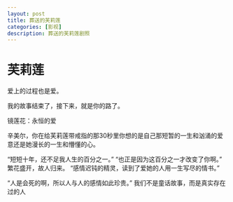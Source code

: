 ```yaml
---
layout: post
title: 葬送的芙莉莲
categories: [影视]
description: 葬送的芙莉莲剧照
---
```

# 芙莉莲

爱上的过程也是爱。

我的故事结束了，接下来，就是你的路了。

镜莲花：永恒的爱

辛美尔，你在给芙莉莲带戒指的那30秒里你想的是自己那短暂的一生和汹涌的爱意还是她漫长的一生和懵懂的心。

“短短十年，还不足我人生的百分之一。” “也正是因为这百分之一才改变了你啊。” 繁花盛开，故人归来。
“感情迟钝的精灵，读到了爱她的人用一生写尽的情书。”

“人是会死的啊，所以人与人的感情如此珍贵。”
我们不是童话故事，而是真实存在过的人
